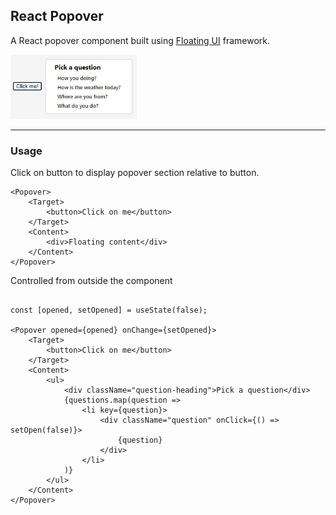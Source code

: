 ## React Popover

A React popover component built using [Floating UI](https://floating-ui.com/) framework.

<img src="screenshot.jpg"  width="40%"/>

---

### Usage

Click on button to display popover section relative to button.

```tsx
<Popover>
    <Target>
        <button>Click on me</button>
    </Target>
    <Content>
        <div>Floating content</div>
    </Content>
</Popover>
```

Controlled from outside the component
```tsx

const [opened, setOpened] = useState(false);

<Popover opened={opened} onChange={setOpened}>
    <Target>
        <button>Click on me</button>
    </Target>
    <Content>
        <ul>
            <div className="question-heading">Pick a question</div>
            {questions.map(question =>
                <li key={question}>
                    <div className="question" onClick={() => setOpen(false)}>
                        {question}
                    </div>
                </li>
            )}
        </ul>
    </Content>
</Popover>
```